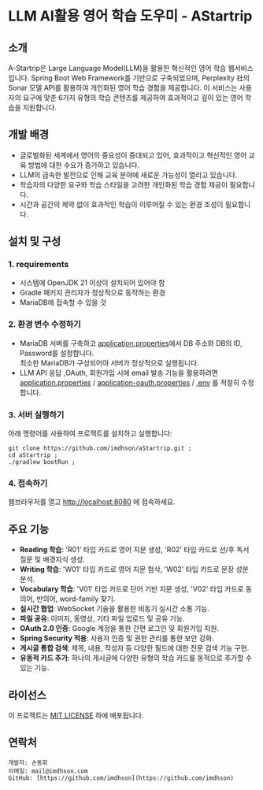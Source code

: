# LLM AI활용 영어 학습 도우미 - AStartrip

## 소개

A-Startrip은 Large Language Model(LLM)을 활용한 혁신적인 영어 학습 웹서비스입니다. Spring Boot Web Framework를 기반으로 구축되었으며, Perplexity 社의 Sonar 모델 API를 활용하여 개인화된 영어 학습 경험을 제공합니다. 이 서비스는 사용자의 요구에 맞춘 6가지 유형의 학습 콘텐츠를 제공하여 효과적이고 깊이 있는 영어 학습을 지원합니다.

## 개발 배경
- 글로벌화된 세계에서 영어의 중요성이 증대되고 있어, 효과적이고 혁신적인 영어 교육 방법에 대한 수요가 증가하고 있습니다.
- LLM의 급속한 발전으로 인해 교육 분야에 새로운 가능성이 열리고 있습니다.
- 학습자의 다양한 요구와 학습 스타일을 고려한 개인화된 학습 경험 제공이 필요합니다.
- 시간과 공간의 제약 없이 효과적인 학습이 이루어질 수 있는 환경 조성이 필요합니다.

## 설치 및 구성

### 1. requirements
- 시스템에 OpenJDK 21 이상이 설치되어 있어야 함
- Gradle 패키지 관리자가 정상적으로 동작하는 환경
- MariaDB에 접속할 수 있을 것

### 2. 환경 변수 수정하기
- MariaDB 서버를 구축하고 [application.properties](src/main/resources/application.properties)에서 DB 주소와 DB의 ID, Password를 설정합니다.
<br>최소한 MariaDB가 구성되어야 서버가 정상적으로 실행됩니다.
- LLM API 응답 ,OAuth, 회원가입 시에 email 발송 기능을 활용하려면 [application.properties](src/main/resources/application.properties) / [application-oauth.properties](src/main/resources/application-oauth.properties) / [.env](src/main/.env) 를 적절히 수정합니다.
### 3. 서버 실행하기
아래 명령어를 사용하여 프로젝트를 설치하고 실행합니다:
```
git clone https://github.com/imdhson/aStartrip.git ;
cd aStartrip ;
./gradlew bootRun ;
```
### 4. 접속하기
웹브라우저를 열고 [http://localhost:8080](http://localhost:8080) 에 접속하세요.

## 주요 기능

- **Reading 학습**: 'R01' 타입 카드로 영어 지문 생성, 'R02' 타입 카드로 선/후 독서 질문 및 배경지식 생성.
- **Writing 학습**: 'W01' 타입 카드로 영어 지문 첨삭, 'W02' 타입 카드로 문장 성분 분석.
- **Vocabulary 학습**: 'V01' 타입 카드로 단어 기반 지문 생성, 'V02' 타입 카드로 동의어, 반의어, word-family 찾기.
- **실시간 협업**: WebSocket 기술을 활용한 비동기 실시간 소통 기능.
- **파일 공유**: 이미지, 동영상, 기타 파일 업로드 및 공유 기능.
- **OAuth 2.0 인증**: Google 계정을 통한 간편 로그인 및 회원가입 지원.
- **Spring Security 적용**: 사용자 인증 및 권한 관리를 통한 보안 강화.
- **게시글 통합 검색**: 제목, 내용, 작성자 등 다양한 필드에 대한 전문 검색 기능 구현.
- **유동적 카드 추가**: 하나의 게시글에 다양한 유형의 학습 카드를 동적으로 추가할 수 있는 기능.

## 라이선스

이 프로젝트는 [MIT LICENSE](LICENSE.md) 하에 배포됩니다.

## 연락처
```
개발자: 손동휘
이메일: mail@imdhson.com
GitHub: [https://github.com/imdhson](https://github.com/imdhson)
```